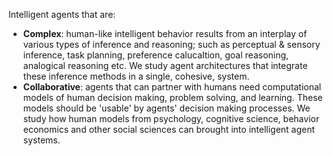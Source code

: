 Intelligent agents that are:
- **Complex**: human-like intelligent behavior results from an interplay of various types of inference and reasoning; such as perceptual & sensory inference, task planning, preference calucaltion, goal reasoning, analogical reasoning etc. We study agent architectures that integrate these inference methods in a single, cohesive, system.  
- **Collaborative**: agents that can partner with humans need computational models of human decision making, problem solving, and learning. These models should be 'usable' by agents' decision making processes. We study how human models from psychology, cognitive science, behavior economics and other social sciences can brought into intelligent agent systems.  

<!--

**Here are some ideas to get you started:**

🙋‍♀️ A short introduction - what is your organization all about?
🌈 Contribution guidelines - how can the community get involved?
👩‍💻 Useful resources - where can the community find your docs? Is there anything else the community should know?
🍿 Fun facts - what does your team eat for breakfast?
🧙 Remember, you can do mighty things with the power of [Markdown](https://docs.github.com/github/writing-on-github/getting-started-with-writing-and-formatting-on-github/basic-writing-and-formatting-syntax)
-->

